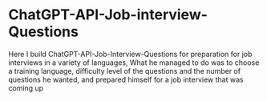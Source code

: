 # ChatGPT-API-Job-interview-Questions

Here I build ChatGPT-API-Job-Interview-Questions for preparation for job interviews in a variety of languages,
What he managed to do was to choose a training language,
difficulty level of the questions and the number of questions he wanted,
and prepared himself for a job interview that was coming up

